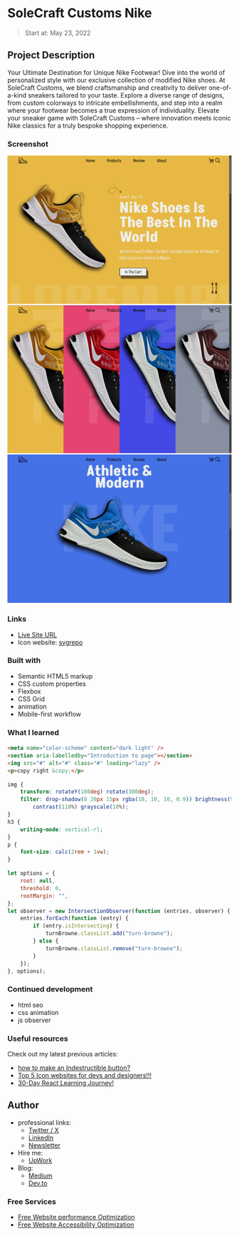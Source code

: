 # SoleCraft Customs Nike 
> Start at: May 23, 2022

## Project Description

Your Ultimate Destination for Unique Nike Footwear! Dive into the world of personalized style with our exclusive collection of modified Nike shoes. At SoleCraft Customs, we blend craftsmanship and creativity to deliver one-of-a-kind sneakers tailored to your taste. Explore a diverse range of designs, from custom colorways to intricate embellishments, and step into a realm where your footwear becomes a true expression of individuality. Elevate your sneaker game with SoleCraft Customs – where innovation meets iconic Nike classics for a truly bespoke shopping experience.

### Screenshot

![hero of the page](./design/screenshot.png)
![products section](./design/products.png)
![product](./design/product.png)

### Links

-   [Live Site URL](https://ymhaah.github.io/Nike-store/)
-   Icon website: [svgrepo](https://www.svgrepo.com/)

### Built with

-   Semantic HTML5 markup
-   CSS custom properties
-   Flexbox
-   CSS Grid
-   animation
-   Mobile-first workflow

### What I learned

```html
<meta name="color-scheme" content="dark light" />
<section aria-labelledby="Introduction to page"></section>
<img src="#" alt="#" class="#" loading="lazy" />
<p>copy right &copy;</p>
```

```css
img {
	transform: rotateY(180deg) rotate(300deg);
	filter: drop-shadow(0 20px 15px rgba(10, 10, 10, 0.9)) brightness(90%)
		contrast(110%) grayscale(10%);
}
h3 {
	writing-mode: vertical-rl;
}
p {
	font-size: calc(2rem + 1vw);
}
```

```js
let options = {
	root: null,
	threshold: 0,
	rootMargin: "",
};
let observer = new IntersectionObserver(function (entries, observer) {
	entries.forEach(function (entry) {
		if (entry.isIntersecting) {
			turnBrowne.classList.add("turn-browne");
		} else {
			turnBrowne.classList.remove("turn-browne");
		}
	});
}, options);
```

### Continued development

-   html seo
-   css animation
-   js observer

### Useful resources

Check out my latest previous articles:

-   [how to make an Indestructible button?](https://dev.to/ymhaah/how-to-make-an-indestructible-button-3f2h)
-   [Top 5 Icon websites for devs and designers!!!](https://dev.to/ymhaah/top-5-icon-websites-for-devs-and-designers-53mh)
-   [30-Day React Learning Journey!](https://dev.to/ymhaah/series/20473)


## Author
-   professional links:
    - [Twitter / X](https://twitter.com/hafanwy)
    - [LinkedIn](https://www.linkedin.com/in/youssef-hafnawy/)
    - [Newsletter](https://hefnawystudio.substack.com/?utm_source=navbar&utm_medium=web&r=31jf6o)
-   Hire me:
    -   [UpWork](https://www.upwork.com/freelancers/~01acd8e5370e5646aa)
-   Blog:
    -   [Medium](https://medium.com/@ymhaah250)
    -   [Dev.to](https://dev.to/ymhaah)

### Free Services
- [Free Website performance Optimization](https://tally.so/r/nPzKaB)   
- [Free Website Accessibility Optimization](https://tally.so/r/3lr2bp)  
    
    


